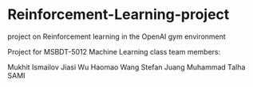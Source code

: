 # Reinforcement-Learning-project
project on Reinforcement learning in the OpenAI gym environment

Project for MSBDT-5012 Machine Learning class
team members:

Mukhit Ismailov
Jiasi Wu
Haomao Wang
Stefan Juang
Muhammad Talha SAMI
